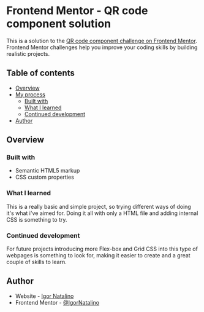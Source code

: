 # Frontend Mentor - QR code component solution

This is a solution to the [QR code component challenge on Frontend Mentor](https://www.frontendmentor.io/challenges/qr-code-component-iux_sIO_H). Frontend Mentor challenges help you improve your coding skills by building realistic projects.

## Table of contents

- [Overview](#overview)
- [My process](#my-process)
  - [Built with](#built-with)
  - [What I learned](#what-i-learned)
  - [Continued development](#continued-development)
- [Author](#author)

## Overview

### Built with

- Semantic HTML5 markup
- CSS custom properties

### What I learned

This is a really basic and simple project, so trying different ways of doing it's what i've aimed for.
Doing it all with only a HTML file and adding internal CSS is something to try.

### Continued development

For future projects introducing more Flex-box and Grid CSS into this type of webpages is something to look for,
making it easier to create and a great couple of skills to learn.

## Author

- Website - [Igor Natalino](https://github.com/IgorNatalino)
- Frontend Mentor - [@IgorNatalino](https://www.frontendmentor.io/profile/IgorNatalino)
